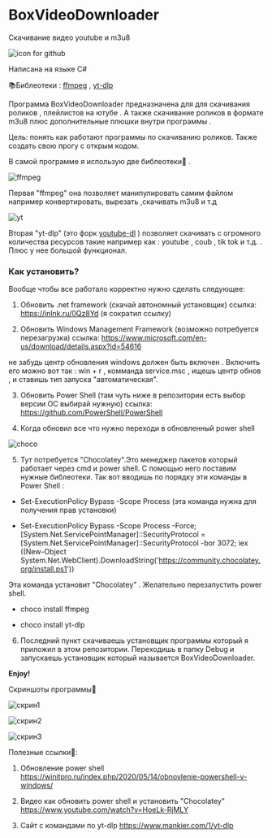 # BoxVideoDownloader
Скачивание видео youtube и m3u8 

![icon for github](https://user-images.githubusercontent.com/51737588/187915147-e94a0484-ae41-47a0-aa07-05c14a425493.png)

Написана на языке C#

📚Библеотеки : <a href = "https://ffmpeg.org/">ffmpeg</a> , <a href = "https://github.com/yt-dlp/yt-dlp">yt-dlp</a>

Программа BoxVideoDownloader предназначена для для скачивания роликов , плейлистов на ютубе . А также скачивание роликов в формате m3u8 плюс дополнительные плюшки внутри программы .

Цель: понять как работают программы по скачиванию роликов. Также создать свою прогу с открым кодом.

В самой программе я использую две библеотеки🧐 . 

![ffmpeg](https://user-images.githubusercontent.com/51737588/187916922-acfc88b2-3601-4f31-9f0e-eb3ac16df59d.png)

Первая "ffmpeg" она позволяет манипулировать самим файлом например конвертировать, вырезать ,скачивать m3u8 и т.д

![yt](https://user-images.githubusercontent.com/51737588/187918712-b15e9b65-6aa7-49f7-be3a-392f39e12482.png)

Вторая "yt-dlp" (это форк <a href = "https://youtube-dl.org/">youtube-dl</a> ) позволяет скачивать с огромного количества ресурсов такие например как : youtube , coub , tik tok и т.д. . Плюс у нее большой функционал.


<b><h3>Как установить?</h3></b>

Вообще чтобы все работало корректно нужно сделать следующее:

1) Обновить .net framework (скачай автономный установщик) ссылка: https://inlnk.ru/0Qz8Yd   (я сократил  ссылку)

2) Обновить Windows Management Framework (возможно потребуется перезагрузка)  ссылка: https://www.microsoft.com/en-us/download/details.aspx?id=54616

не забудь центр обновления windows должен быть включен . Включить его можно вот так : win + r , комманда service.msc , ищешь центр обнов , и ставишь тип запуска "автоматическая".

3) Обновить Power Shell (там чуть ниже в репозитории есть выбор версии ОС выбирай нужную)  ссылка: https://github.com/PowerShell/PowerShell

4) Когда обновил все что нужно переходи в обновленный power shell

![choco](https://user-images.githubusercontent.com/51737588/187921587-dcdf0aab-143d-43fa-94bc-f213ba6279ee.png)

5) Тут потребуется "Chocolatey".Это менеджер пакетов который работает через cmd и power shell. С помощью него поставим нужные библеотеки. Так вот вводишь по порядку эти команды в Power Shell :

- Set-ExecutionPolicy Bypass -Scope Process (эта команда нужна для получения прав установки)

- Set-ExecutionPolicy Bypass -Scope Process -Force; [System.Net.ServicePointManager]::SecurityProtocol = [System.Net.ServicePointManager]::SecurityProtocol -bor 3072; iex ((New-Object System.Net.WebClient).DownloadString('https://community.chocolatey.org/install.ps1'))

Эта команда установит "Chocolatey" . Желательно перезапустить power shell.

- choco install ffmpeg

- choco install yt-dlp

6) Последний пункт скачиваешь установщик программы который я приложил в этом репозитории. Переходишь в папку Debug и запускаешь установщик который называется BoxVideoDownloader.

<b>Enjoy!</b>


Скриншоты программы🦉


![скрин1](https://user-images.githubusercontent.com/51737588/188282525-10a6991f-bce3-4b2d-8b73-66d2865a6721.jpg)

![скрин2](https://user-images.githubusercontent.com/51737588/188301093-062099ab-919b-45ae-8908-5120f827972d.jpg)

![скрин3](https://user-images.githubusercontent.com/51737588/188301096-06e80408-7200-4f2a-8774-9d0c4a058ca2.jpg)







Полезные ссылки🔗:

1) Обновление power shell https://winitpro.ru/index.php/2020/05/14/obnovlenie-powershell-v-windows/

2) Видео как обновить power shell и установить "Chocolatey" https://www.youtube.com/watch?v=HoeLk-RjMLY

3) Сайт с командами по yt-dlp https://www.mankier.com/1/yt-dlp



